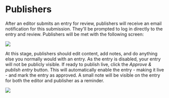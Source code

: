 # Publishers
After an editor submits an entry for review, publishers will receive an email notification for this submission. They'll be prompted to log in directly to the entry and review. Publishers will be met with the following screen:

![](/docs/screenshots/review-pane3.png)

At this stage, publishers should edit content, add notes, and do anything else you normally would with an entry. As the entry is disabled, your entry will not be publicly visible. If ready to publish live, click the _Approve & publish entry_ button. This will automatically enable the entry - making it live - and mark the entry as approved. A small note will be visible on the entry for both the editor and publisher as a reminder.

![](/docs/screenshots/review-pane4.png)
